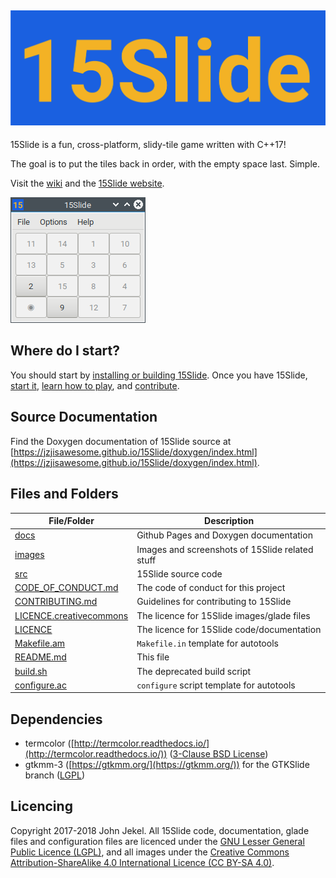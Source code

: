 ## <img src="https://raw.githubusercontent.com/JZJisawesome/15Slide/master/images/Logo_full.png" alt="15Slide Logo"/>
15Slide is a fun, cross-platform, slidy-tile game written with C++17!

The goal is to put the tiles back in order, with the empty space last. Simple.

Visit the [wiki](https://github.com/JZJisawesome/15Slide/wiki/) and the [15Slide website](https://jzjisawesome.github.io/15Slide/).

<img src="https://raw.githubusercontent.com/JZJisawesome/15Slide/master/images/GTKSlide.png" alt="GTKSlide"/>

## Where do I start?
You should start by [installing or building 15Slide](https://jzjisawesome.github.io/15Slide/Installing-15Slide). Once you have 15Slide, [start it](https://jzjisawesome.github.io/15Slide/Running-15Slide), [learn how to play](https://jzjisawesome.github.io/15Slide/How-to-play), and [contribute](https://github.com/JZJisawesome/15Slide/blob/master/CONTRIBUTING.md).

## Source Documentation
Find the Doxygen documentation of 15Slide source at [https://jzjisawesome.github.io/15Slide/doxygen/index.html](https://jzjisawesome.github.io/15Slide/doxygen/index.html).

## Files and Folders
File/Folder|Description
-----------|-----------
[docs](https://github.com/JZJisawesome/15Slide/tree/master/docs)|Github Pages and Doxygen documentation
[images](https://github.com/JZJisawesome/15Slide/tree/master/images)|Images and screenshots of 15Slide related stuff
[src](https://github.com/JZJisawesome/15Slide/tree/master/src)|15Slide source code
[CODE_OF_CONDUCT.md](https://github.com/JZJisawesome/15Slide/blob/master/CODE_OF_CONDUCT.md)|The code of conduct for this project
[CONTRIBUTING.md](https://github.com/JZJisawesome/15Slide/blob/master/CONTRIBUTING.md)|Guidelines for contributing to 15Slide
[LICENCE.creativecommons](https://github.com/JZJisawesome/15Slide/blob/master/LICENCE.creativecommons)|The licence for 15Slide images/glade files
[LICENCE](https://github.com/JZJisawesome/15Slide/blob/master/LICENSE)|The licence for 15Slide code/documentation
[Makefile.am](https://github.com/JZJisawesome/15Slide/blob/fix-building/Makefile.am)|`Makefile.in` template for autotools
[README.md](https://github.com/JZJisawesome/15Slide/blob/master/README.md)|This file
[build.sh](https://github.com/JZJisawesome/15Slide/blob/master/build.sh)|The deprecated build script
[configure.ac](https://github.com/JZJisawesome/15Slide/blob/fix-building/configure.ac)|`configure` script template for autotools

## Dependencies
* termcolor ([http://termcolor.readthedocs.io/](http://termcolor.readthedocs.io/)) ([3-Clause BSD License](https://opensource.org/licenses/BSD-3-Clause))
* gtkmm-3 ([https://gtkmm.org/](https://gtkmm.org/)) for the GTKSlide branch ([LGPL](https://www.gnu.org/copyleft/lesser.html))

## Licencing
Copyright 2017-2018 John Jekel. All 15Slide code, documentation, glade files and configuration files are licenced under the [GNU Lesser General Public Licence (LGPL)](https://www.gnu.org/copyleft/lesser.html), and all images under the [Creative Commons Attribution-ShareAlike 4.0 International Licence (CC BY-SA 4.0)](https://creativecommons.org/licenses/by-sa/4.0/).
